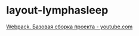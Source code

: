 # layout-lymphasleep

[Webpack. Базовая сборка проекта - youtube.com](https://www.youtube.com/watch?v=R9DTbDA_ZVE)